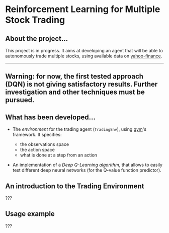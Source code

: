# Reinforcement Learning for Multiple Stock Trading

## About the project...
This project is in progress. It aims at developing an agent
that will be able to autonomously trade multiple stocks,
using available data on [yahoo-finance](https://www.yahoo.com/author/yahoo-finance/).

---
__Warning__: for now, the first tested approach (DQN)
is not giving satisfactory results. Further
investigation and other techniques must be pursued.
---

## What has been developed...

* The _environment_ for the trading agent (`TradingEnv`), using [gym](https://gymnasium.farama.org/)'s framework. 
It specifies:
  - the observations space
  - the action space
  - what is done at a step from an action


* An implementation of a _Deep Q-Learning algorithm_, that allows to easily test different deep neural
networks (for the Q-value function predictor).

## An introduction to the Trading Environment

???

## Usage example

???